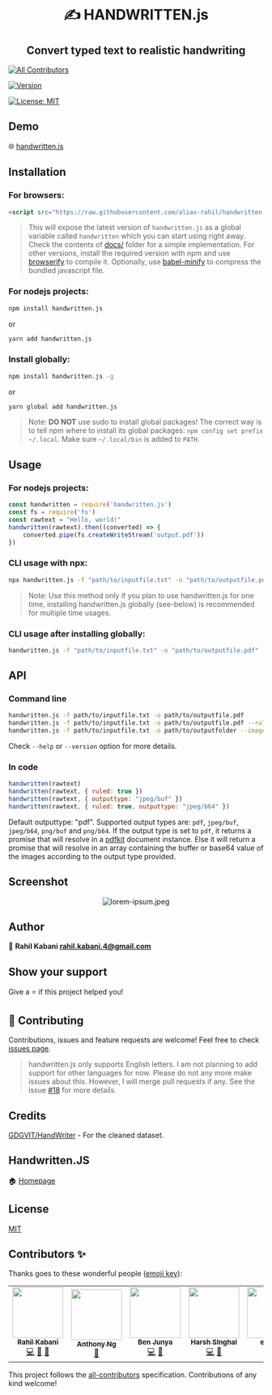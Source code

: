 <h1 align="center">✍️ HANDWRITTEN.js</h1>
<h2 align="center">Convert typed text to realistic handwriting</h2>

<!-- ALL-CONTRIBUTORS-BADGE:START - Do not remove or modify this section -->
[![All Contributors](https://img.shields.io/badge/all_contributors-5-orange.svg?style=flat-square)](#contributors-)
<!-- ALL-CONTRIBUTORS-BADGE:END -->

[![Version](https://img.shields.io/npm/v/handwritten.js.svg)](https://www.npmjs.com/package/handwritten.js)

[![License: MIT](https://img.shields.io/badge/License-MIT-yellow.svg)](https://github.com/alias-rahil/handwritten.js/blob/master/LICENSE)

## Demo

🌐 [handwritten.js](https://alias-rahil.github.io/handwritten.js/)

## Installation

### For browsers:

```html
<script src="https://raw.githubusercontent.com/alias-rahil/handwritten.js/master/docs/handwritten.js"></script>
```

> This will expose the latest version of `handwritten.js` as a global variable called `handwritten` which you can start using right away. Check the contents of [docs/](https://github.com/alias-rahil/handwritten.js/blob/master/docs/) folder for a simple implementation. For other versions, install the required version with npm and use [browserify](https://www.npmjs.com/package/browserify) to compile it. Optionally, use [babel-minify](https://www.npmjs.com/package/babel-minify) to compress the bundled javascript file.

### For nodejs projects:

```bash
npm install handwritten.js
```

or

```bash
yarn add handwritten.js
```

### Install globally:

```bash
npm install handwritten.js -g
```

or

```bash
yarn global add handwritten.js
```

> Note: **DO NOT** use sudo to install global packages! The correct way is to tell npm where to install its global packages: `npm config set prefix ~/.local`. Make sure `~/.local/bin` is added to `PATH`.

## Usage

### For nodejs projects:

```javascript
const handwritten = require('handwritten.js')
const fs = require('fs')
const rawtext = "Hello, world!"
handwritten(rawtext).then((converted) => {
    converted.pipe(fs.createWriteStream('output.pdf'))
})
```

### CLI usage with npx:

```bash
npx handwritten.js -f "path/to/inputfile.txt" -o "path/to/outputfile.pdf"
```

> Note: Use this method only if you plan to use handwritten.js for one time, installing handwritten.js globally (see-below) is recommended for multiple time usages.

### CLI usage after installing globally:

```bash
handwritten.js -f "path/to/inputfile.txt" -o "path/to/outputfile.pdf"
```

## API

### Command line

```bash
handwritten.js -f path/to/inputfile.txt -o path/to/outputfile.pdf
handwritten.js -f path/to/inputfile.txt -o path/to/outputfile.pdf --ruled
handwritten.js -f path/to/inputfile.txt -o path/to/outputfolder --images png
```

Check `--help` or `--version` option for more details.

### In code

```javascript
handwritten(rawtext)
handwritten(rawtext, { ruled: true })
handwritten(rawtext, { outputtype: "jpeg/buf" })
handwritten(rawtext, { ruled: true, outputtype: "jpeg/b64" })
```

Default outputtype: "pdf". Supported output types are: `pdf`, `jpeg/buf`, `jpeg/b64`, `png/buf` and `png/b64`. If the output type is set to `pdf`, it returns a promise that will resolve in a [pdfkit](https://github.com/foliojs/pdfkit#readme) document instance. Else it will return a promise that will resolve in an array containing the buffer or base64 value of the images according to the output type provided.

## Screenshot

<p align="center">
  <img align="center" src="https://raw.githubusercontent.com/alias-rahil/handwritten.js/master/screenshots/lorem-ipsum.jpeg" alt="lorem-ipsum.jpeg">
</p>

## Author

👤 **Rahil Kabani <rahil.kabani.4@gmail.com>**

## Show your support

Give a ⭐️ if this project helped you!

## 🤝 Contributing

Contributions, issues and feature requests are welcome! Feel free to check [issues page](https://github.com/alias-rahil/handwritten.js/issues).

> handwritten.js only supports English letters. I am not planning to add support for other languages for now. Please do not any more make issues about this. However, I will merge pull requests if any. See the issue [#18](https://github.com/alias-rahil/handwritten.js/issues/18) for more details.

## Credits

[GDGVIT/HandWriter](https://github.com/GDGVIT/HandWriter) - For the cleaned dataset.

## Handwritten.JS

🏠 [Homepage](https://github.com/alias-rahil/handwritten.js#readme)

## License

[MIT](https://github.com/alias-rahil/handwritten.js/blob/master/LICENSE)

## Contributors ✨

Thanks goes to these wonderful people ([emoji key](https://allcontributors.org/docs/en/emoji-key)):

<!-- ALL-CONTRIBUTORS-LIST:START - Do not remove or modify this section -->
<!-- prettier-ignore-start -->
<!-- markdownlint-disable -->
<table>
  <tr>
    <td align="center"><a href="https://alias-rahil.github.io/"><img src="https://avatars2.githubusercontent.com/u/59060219?v=4" width="100px;" alt=""/><br /><sub><b>Rahil Kabani</b></sub></a><br /><a href="https://github.com/alias-rahil/handwritten.js/commits?author=alias-rahil" title="Code">💻</a> <a href="https://github.com/alias-rahil/handwritten.js/commits?author=alias-rahil" title="Documentation">📖</a> <a href="#maintenance-alias-rahil" title="Maintenance">🚧</a></td>
    <td align="center"><a href="http://anthonyng.me"><img src="https://avatars1.githubusercontent.com/u/14035529?v=4" width="100px;" alt=""/><br /><sub><b>Anthony Ng</b></sub></a><br /><a href="https://github.com/alias-rahil/handwritten.js/commits?author=newyork-anthonyng" title="Documentation">📖</a></td>
    <td align="center"><a href="http://modernjsbyexample.net"><img src="https://avatars0.githubusercontent.com/u/7918387?v=4" width="100px;" alt=""/><br /><sub><b>Ben Junya</b></sub></a><br /><a href="https://github.com/alias-rahil/handwritten.js/commits?author=MrBenJ" title="Code">💻</a> <a href="https://github.com/alias-rahil/handwritten.js/commits?author=MrBenJ" title="Documentation">📖</a></td>
    <td align="center"><a href="https://github.com/hsrambo07"><img src="https://avatars0.githubusercontent.com/u/60664245?v=4" width="100px;" alt=""/><br /><sub><b>Harsh SInghal</b></sub></a><br /><a href="https://github.com/alias-rahil/handwritten.js/commits?author=hsrambo07" title="Code">💻</a> <a href="#maintenance-hsrambo07" title="Maintenance">🚧</a></td>
    <td align="center"><a href="https://github.com/etnnth"><img src="https://avatars3.githubusercontent.com/u/46907310?v=4" width="100px;" alt=""/><br /><sub><b>etienne</b></sub></a><br /><a href="https://github.com/alias-rahil/handwritten.js/commits?author=etnnth" title="Code">💻</a></td>
  </tr>
</table>

<!-- markdownlint-enable -->
<!-- prettier-ignore-end -->
<!-- ALL-CONTRIBUTORS-LIST:END -->

This project follows the [all-contributors](https://github.com/all-contributors/all-contributors) specification. Contributions of any kind welcome!
